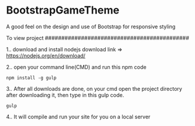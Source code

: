 # BootstrapGameTheme
A good feel on the design and use of Bootstrap for responsive styling

To view project 
############################################

1.. download and install nodejs
    download link => https://nodejs.org/en/download/

2.. open your command line(CMD) and run this npm code
  
    npm install -g gulp

3.. After all downloads are done,
    on your cmd open the project directory after downloading it,
    then type in this gulp code.
    
    gulp
    
4.. It will compile and run your site for you on a local server
    
